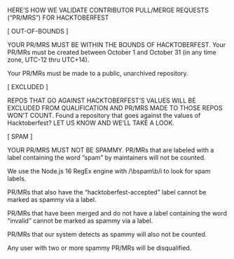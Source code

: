 HERE’S HOW WE VALIDATE CONTRIBUTOR PULL/MERGE REQUESTS (“PR/MRS”) FOR HACKTOBERFEST

[ OUT-OF-BOUNDS ]

YOUR PR/MRS MUST BE WITHIN THE BOUNDS OF HACKTOBERFEST. Your PR/MRs must be created between October 1 and October 31 (in any time zone, UTC-12 thru UTC+14).

Your PR/MRs must be made to a public, unarchived repository.

[ EXCLUDED ]

REPOS THAT GO AGAINST HACKTOBERFEST’S VALUES WILL BE EXCLUDED FROM QUALIFICATION AND PR/MRS MADE TO THOSE REPOS WON’T COUNT. Found a repository that goes against the values of Hacktoberfest? LET US KNOW AND WE’LL TAKE A LOOK.

[ SPAM ]

YOUR PR/MRS MUST NOT BE SPAMMY. PR/MRs that are labeled with a label containing the word “spam” by maintainers will not be counted.

We use the Node.js 16 RegEx engine with /\bspam\b/i to look for spam labels.

PR/MRs that also have the “hacktoberfest-accepted” label cannot be marked as spammy via a label.

PR/MRs that have been merged and do not have a label containing the word “invalid” cannot be marked as spammy via a label.

PR/MRs that our system detects as spammy will also not be counted.

Any user with two or more spammy PR/MRs will be disqualified.
